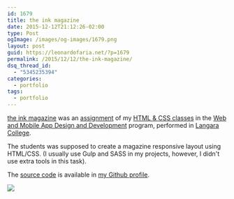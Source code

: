 ```yaml
---
id: 1679
title: the ink magazine
date: 2015-12-12T21:12:26-02:00
type: Post
ogImage: /images/og-images/1679.png
layout: post
guid: https://leonardofaria.net/?p=1679
permalink: /2015/12/12/the-ink-magazine/
dsq_thread_id:
  - "5345235394"
categories:
  - portfolio
tags:
  - portfolio
---
```

[the ink magazine](http://bit.ly/the-ink-magazine) was an [assignment](http://wrmf.ca/posts/wmdd-4815-assignments/) of my [HTML & CSS classes](http://wrmf.ca/posts/wmadd-4815-outline/) in the [Web and Mobile App Design and Development](http://langara.ca/programs-and-courses/programs/web-and-mobile-app/index.html) program, performed in [Langara College](http://langara.bc.ca).

The students was supposed to create a magazine responsive layout using HTML/CSS. (I usually use Gulp and SASS in my projects, however, I didn't use extra tools in this task).

The [source code](http://bit.ly/1M9LNF5) is available in [my Github profile](http://github.com/leonardofaria/).

[![](https://raw.github.com/leonardofaria/the-ink-magazine/master/img/static/mockup.jpg)](http://bit.ly/the-ink-magazine)
